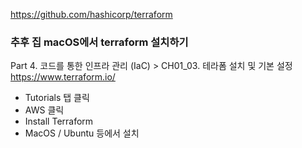 https://github.com/hashicorp/terraform

### 추후 집 macOS에서 terraform 설치하기
Part 4. 코드를 통한 인프라 관리 (IaC) > CH01_03. 테라폼 설치 및 기본 설정
https://www.terraform.io/
- Tutorials 탭 클릭
- AWS 클릭
- Install Terraform
- MacOS / Ubuntu 등에서 설치
<!--stackedit_data:
eyJoaXN0b3J5IjpbMzA1OTA4MiwtMjA4ODc0NjYxMl19
-->